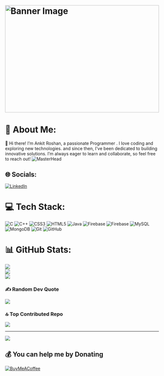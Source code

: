 # <img src="https://www.iiserkol.ac.in/~cds/assets/image/intro_to_comp_programming.jpg" style="height: 350px; width: 100%;" alt="Banner Image">
# 💫 About Me:
👋 Hi there! I’m Ankit Roshan, a passionate Programmer . I love coding and exploring new technologies. and since then, I've been dedicated to building innovative solutions. I’m always eager to learn and collaborate, so feel free to reach out!
![MasterHead](https://media1.giphy.com/media/v1.Y2lkPTc5MGI3NjExd3NlYm04YnJkMHZhMXJnNm83czJteXR3bDFuOGNqZzdyN3h6bHp0cCZlcD12MV9pbnRlcm5hbF9naWZfYnlfaWQmY3Q9Zw/zOvBKUUEERdNm/200.webp)
<!-- insert here -->





## 🌐 Socials:
[![LinkedIn](https://img.shields.io/badge/LinkedIn-%230077B5.svg?logo=linkedin&logoColor=white)](https://linkedin.com/in/ankitroshan13) 

# 💻 Tech Stack:
![C](https://img.shields.io/badge/c-%2300599C.svg?style=plastic&logo=c&logoColor=white) ![C++](https://img.shields.io/badge/c++-%2300599C.svg?style=plastic&logo=c%2B%2B&logoColor=white) ![CSS3](https://img.shields.io/badge/css3-%231572B6.svg?style=plastic&logo=css3&logoColor=white) ![HTML5](https://img.shields.io/badge/html5-%23E34F26.svg?style=plastic&logo=html5&logoColor=white) ![Java](https://img.shields.io/badge/java-%23ED8B00.svg?style=plastic&logo=openjdk&logoColor=white) ![Firebase](https://img.shields.io/badge/firebase-%23039BE5.svg?style=plastic&logo=firebase) ![Firebase](https://img.shields.io/badge/firebase-a08021?style=plastic&logo=firebase&logoColor=ffcd34) ![MySQL](https://img.shields.io/badge/mysql-4479A1.svg?style=plastic&logo=mysql&logoColor=white) ![MongoDB](https://img.shields.io/badge/MongoDB-%234ea94b.svg?style=plastic&logo=mongodb&logoColor=white) ![Git](https://img.shields.io/badge/git-%23F05033.svg?style=plastic&logo=git&logoColor=white) ![GitHub](https://img.shields.io/badge/github-%23121011.svg?style=plastic&logo=github&logoColor=white)
# 📊 GitHub Stats:
![](https://github-readme-stats.vercel.app/api?username=genius-ankit&theme=codeSTACKr&hide_border=false&include_all_commits=false&count_private=false)<br/>
![](https://github-readme-streak-stats.herokuapp.com/?user=genius-ankit&theme=codeSTACKr&hide_border=false)<br/>
![](https://github-readme-stats.vercel.app/api/top-langs/?username=genius-ankit&theme=codeSTACKr&hide_border=false&include_all_commits=false&count_private=false&layout=compact)

### ✍️ Random Dev Quote
![](https://quotes-github-readme.vercel.app/api?type=horizontal&theme=merko)

### 🔝 Top Contributed Repo
![](https://github-contributor-stats.vercel.app/api?username=genius-ankit&limit=5&theme=dark&combine_all_yearly_contributions=true)

---
[![](https://visitcount.itsvg.in/api?id=genius-ankit&icon=5&color=10)](https://visitcount.itsvg.in)

  ## 💰 You can help me by Donating
  [![BuyMeACoffee](https://img.shields.io/badge/Buy%20Me%20a%20Coffee-ffdd00?style=for-the-badge&logo=buy-me-a-coffee&logoColor=black)](https://buymeacoffee.com/genius_ankit) 

  
<!-- Proudly created with GPRM ( https://gprm.itsvg.in ) -->

